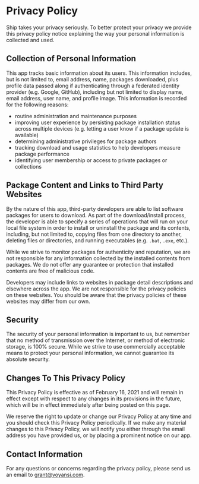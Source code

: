 # Privacy Policy

Ship takes your privacy seriously. To better protect your privacy we provide this privacy policy notice explaining the way your personal information is collected and used.

## Collection of Personal Information

This app tracks basic information about its users. This information includes, but is not limited to, email address, name, packages downloaded, plus profile data passed along if authenticating through a federated identity provider (e.g. Google, GitHub), including but not limited to display name, email address, user name, and profile image. This information is recorded for the following reasons:

- routine administration and maintenance purposes
- improving user experience by persisting package installation status across multiple devices (e.g. letting a user know if a package update is available)
- determining administrative privileges for package authors
- tracking download and usage statistics to help developers measure package performance
- identifying user membership or access to private packages or collections

## Package Content and Links to Third Party Websites

By the nature of this app, third-party developers are able to list software packages for users to download. As part of the download/install process, the developer is able to specify a series of operations that will run on your local file system in order to install or uninstall the package and its contents, including, but not limited to, copying files from one directory to another, deleting files or directories, and running executables (e.g. `.bat`, `.exe`, etc.).

While we strive to monitor packages for authenticity and reputation, we are not responsible for any information collected by the installed contents from packages. We do not offer any guarantee or protection that installed contents are free of malicious code.

Developers may include links to websites in package detail descriptions and elsewhere across the app. We are not responsible for the privacy policies on these websites. You should be aware that the privacy policies of these websites may differ from our own.

## Security

The security of your personal information is important to us, but remember that no method of transmission over the Internet, or method of electronic storage, is 100% secure. While we strive to use commercially acceptable means to protect your personal information, we cannot guarantee its absolute security.

## Changes To This Privacy Policy

This Privacy Policy is effective as of February 16, 2021 and will remain in effect except with respect to any changes in its provisions in the future, which will be in effect immediately after being posted on this page.

We reserve the right to update or change our Privacy Policy at any time and you should check this Privacy Policy periodically. If we make any material changes to this Privacy Policy, we will notify you either through the email address you have provided us, or by placing a prominent notice on our app.

## Contact Information

For any questions or concerns regarding the privacy policy, please send us an email to [grant@voyansi.com](mailto:grant@voyansi.com).
